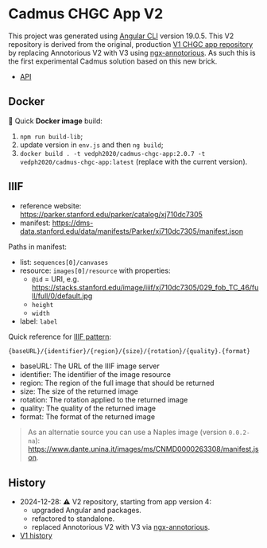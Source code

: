 # Cadmus CHGC App V2

This project was generated using [Angular CLI](https://github.com/angular/angular-cli) version 19.0.5. This V2 repository is derived from the original, production [V1 CHGC app repository](https://github.com/vedph/cadmus-chgc-app) by replacing Annotorious V2 with V3 using [ngx-annotorious](https://github.com/vedph/ngx-annotorious). As such this is the first experimental Cadmus solution based on this new brick.

- [API](https://github.com/vedph/cadmus-chgc-api)

## Docker

🐋 Quick **Docker image** build:

1. `npm run build-lib`;
2. update version in `env.js` and then `ng build`;
3. `docker build . -t vedph2020/cadmus-chgc-app:2.0.7 -t vedph2020/cadmus-chgc-app:latest` (replace with the current version).

## IIIF

- reference website: <https://parker.stanford.edu/parker/catalog/xj710dc7305>
- manifest: <https://dms-data.stanford.edu/data/manifests/Parker/xj710dc7305/manifest.json>

Paths in manifest:

- list: `sequences[0]/canvases`
- resource: `images[0]/resource` with properties:
  - `@id` = URI, e.g. <https://stacks.stanford.edu/image/iiif/xj710dc7305/029_fob_TC_46/full/full/0/default.jpg>
  - `height`
  - `width`
- label: `label`

Quick reference for [IIIF pattern](https://iiif.io/api/image/3.0/#image-request-uri-syntax):

```txt
{baseURL}/{identifier}/{region}/{size}/{rotation}/{quality}.{format}
```

- baseURL: The URL of the IIIF image server
- identifier: The identifier of the image resource
- region: The region of the full image that should be returned
- size: The size of the returned image
- rotation: The rotation applied to the returned image
- quality: The quality of the returned image
- format: The format of the returned image

>As an alternatie source you can use a Naples image (version `0.0.2-na`): <https://www.dante.unina.it/images/ms/CNMD0000263308/manifest.json>.

## History

- 2024-12-28: ⚠️ V2 repository, starting from app version 4:
  - upgraded Angular and packages.
  - refactored to standalone.
  - replaced Annotorious V2 with V3 via [ngx-annotorious](https://github.com/vedph/ngx-annotorious).
- [V1 history](https://github.com/vedph/cadmus-chgc-app#history)
